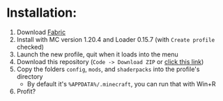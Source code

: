 # Installation:
1. Download [Fabric](https://maven.fabricmc.net/net/fabricmc/fabric-installer/1.0.0/fabric-installer-1.0.0.exe)
2. Install with MC version 1.20.4 and Loader 0.15.7 (with `Create profile` checked)
3. Launch the new profile, quit when it loads into the menu
4. Download this repository (`Code -> Download ZIP` or [click this link](https://github.com/Faupi/MinecraftMods/archive/refs/heads/main.zip))
5. Copy the folders `config`, `mods`, and `shaderpacks` into the profile's directory
    - By default it's `%APPDATA%/.minecraft`, you can run that with Win+R
6. Profit?